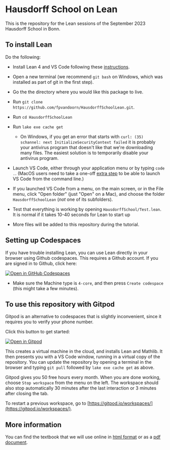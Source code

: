 # Hausdorff School on Lean

This is the repository for the Lean sessions of the September 2023 Hausdorff School in Bonn.

## To install Lean

Do the following:

* Install Lean 4 and VS Code following
   these [instructions](https://leanprover-community.github.io/get_started.html).

* Open a new terminal (we recommend `git bash` on Windows, which was installed as part of git in the first step).

* Go the the directory where you would like this package to live.

* Run `git clone https://github.com/fpvandoorn/HausdorffSchoolLean.git`.

* Run `cd HausdorffSchoolLean`

* Run `lake exe cache get`
  * On Windows, if you get an error that starts with `curl: (35) schannel: next InitializeSecurityContext failed` it is probably your antivirus program that doesn't like that we're downloading many files. The easiest solution is to temporarily disable your antivirus program.

* Launch VS Code, either through your application menu or by typing
  `code .`. (MacOS users need to take a one-off
  [extra step](https://code.visualstudio.com/docs/setup/mac#_launching-from-the-command-line)
   to be able to launch VS Code from the command line.)

* If you launched VS Code from a menu, on the main screen, or in the File menu,
  click "Open folder" (just "Open" on a Mac), and choose the folder
  `HausdorffSchoolLean` (*not* one of its subfolders).

* Test that everything is working by opening `HausdorffSchool/Test.lean`.
  It is normal if it takes 10-40 seconds for Lean to start up

* More files will be added to this repository during the tutorial.

## Setting up Codespaces

If you have trouble installing Lean, you can use Lean directly in your browser using Github codespaces. This requires a Github account. If you are signed in to Github, click here:

<a href='https://codespaces.new/fpvandoorn/HausdorffSchoolLean' target="_blank" rel="noreferrer noopener"><img src='https://github.com/codespaces/badge.svg' alt='Open in GitHub Codespaces' style='max-width: 100%;'></a>

* Make sure the Machine type is `4-core`, and then press `Create codespace` (this might take a few minutes).

## To use this repository with Gitpod

Gitpod is an alternative to codespaces that is slightly inconvenient, since it requires you to verify your phone number.

Click this button to get started:

[![Open in Gitpod](https://gitpod.io/button/open-in-gitpod.svg)](https://gitpod.io/#https://github.com/fpvandoorn/HausdorffSchoolLean)

This creates a virtual machine in the cloud,
and installs Lean and Mathlib.
It then presents you with a VS Code window, running in a virtual
copy of the repository.
You can update the repository by opening a terminal in the browser
and typing `git pull` followed by `lake exe cache get` as above.

Gitpod gives you 50 free hours every month.
When you are done working, choose `Stop workspace` from the menu on the left.
The workspace should also stop automatically
30 minutes after the last interaction or 3 minutes after closing the tab.

To restart a previous workspace, go to [https://gitpod.io/workspaces/](https://gitpod.io/workspaces/).

## More information

You can find the textbook that we will use online in
[html format](https://leanprover-community.github.io/mathematics_in_lean/)
or as a
[pdf document](https://leanprover-community.github.io/mathematics_in_lean/mathematics_in_lean.pdf).
